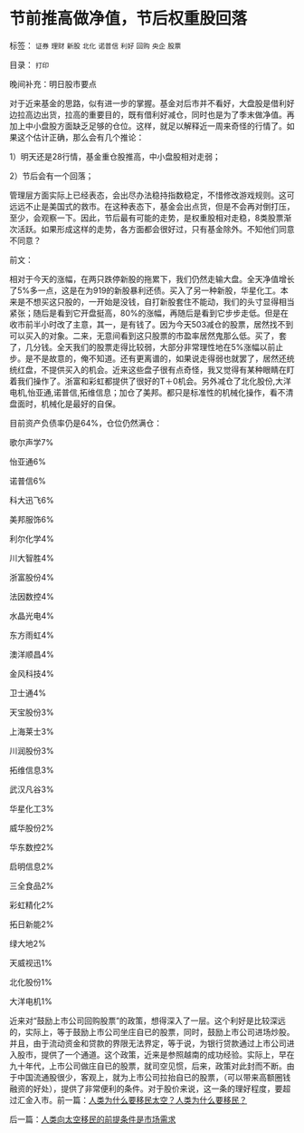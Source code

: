 # 节前推高做净值，节后权重股回落

标签： `证券` `理财` `新股` `北化` `诺普信` `利好` `回购` `央企` `股票` 

目录： `打印`

晚间补充：明日股市要点

对于近来基金的思路，似有进一步的掌握。基金对后市并不看好，大盘股是借利好边拉高边出货，拉高的重要目的，既有借利好减仓，同时也是为了季末做净值。再加上中小盘股方面缺乏足够的仓位。这样，就足以解释近一周来奇怪的行情了。如果这个估计正确，那么会有几个推论：

1）明天还是28行情，基金重仓股推高，中小盘股相对走弱；

2）节后会有一个回落；



管理层方面实际上已经表态，会出尽办法稳持指数稳定，不惜修改游戏规则。这可远远不止是美国式的救市。在这种表态下，基金会出点货，但是不会再对倒打压，至少，会观察一下。因此，节后最有可能的走势，是权重股相对走稳，8类股票渐次活跃。如果形成这样的走势，各方面都会很好过，只有基金除外。不知他们同意不同意？



前文：

相对于今天的涨幅，在两只跌停新股的拖累下，我们仍然走输大盘。全天净值增长了5%多一点，这是在为919的新股暴利还债。买入了另一种新股，华星化工。本来是不想买这只股的，一开始是没钱，自打新股套住不能动，我们的头寸显得相当紧张；随后是看到它开盘挺高，80%的涨幅，再随后是看到它步步走低。但是在收市前半小时改了主意，其一，是有钱了。因为今天503减仓的股票，居然找不到可以买入的对象。二来，无意间看到这只股票的市盈率居然鬼那么低。买了，套了，几分钱。全天我们的股票走得比较弱，大部分非常理性地在5%涨幅以前止步。是不是故意的，俺不知道。还有更离谱的，如果说走得弱也就罢了，居然还统统红盘，不提供买入的机会。近来这些盘子很有点奇怪，我又觉得有某种眼睛在盯着我们操作了。浙富和彩虹都提供了很好的T＋0机会。另外减仓了北化股份,大洋电机,怡亚通,诺普信,拓维信息；加仓了美邦。都只是标准性的机械化操作，看不清盘面时，机械化是最好的自保。



目前资产负债率仍是64%，仓位仍然满仓：

歌尔声学7%

怡亚通6%

诺普信6%

科大迅飞6%

美邦服饰6%

利尔化学4%

川大智胜4%

浙富股份4%

法因数控4%

水晶光电4%

东方雨虹4%

澳洋顺昌4%

金风科技4%

卫士通4%

天宝股份3%

上海莱士3%

川润股份3%

拓维信息3%

武汉凡谷3%

华星化工3%

威华股份2%

华东数控2%

启明信息2%

三全食品2%

彩虹精化2%

拓日新能2%

绿大地2%

天威视迅1%

北化股份1%

大洋电机1%



近来对“鼓励上市公司回购股票”的政策，想得深入了一层。这个利好是比较深远的，实际上，等于鼓励上市公司坐庄自已的股票，同时，鼓励上市公司进场炒股。并且，由于流动资金和贷款的界限无法界定，等于说，为银行贷款通过上市公司进入股市，提供了一个通道。这个政策，近来是参照越南的成功经验。实际上，早在九十年代，上市公司做庄自已的股票，就司空见惯，后来，政策对此封而不断。由于中国流通股很少，客观上，就为上市公司拉抬自已的股票，（可以带来高额圈钱融资的好处），提供了非常便利的条件。对于股价来说，这一条的理好程度，要超过汇金入市。前一篇：[人类为什么要移民太空？人类为什么要移民？](../../../2008/9/25/人类为什么要移民太空？人类为什么要移民？.md)

后一篇：[人类向太空移民的前提条件是市场需求](../../../2008/9/27/人类向太空移民的前提条件是市场需求.md)